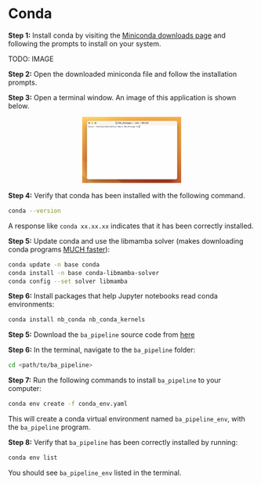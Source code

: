 # Conda

**Step 1:**
Install conda by visiting the [Miniconda downloads page](https://docs.conda.io/en/latest/miniconda.html) and following the prompts to install on your system.

TODO: IMAGE

<!-- <p align="center">
    <img src="../../figures/mac_conda_page.png" style="width:90%">
</p> -->

**Step 2:**
Open the downloaded miniconda file and follow the installation prompts.

**Step 3:**
Open a terminal window. An image of this application is shown below.

<p align="center">
    <img src="../../figures/mac_terminal.png" alt="mac_terminal" title="mac_terminal" style="width:40%">
</p>

**Step 4:**
Verify that conda has been installed with the following command.

```zsh
conda --version
```

A response like `conda xx.xx.xx` indicates that it has been correctly installed.

**Step 5:**
Update conda and use the libmamba solver (makes downloading conda programs [MUCH faster](https://www.anaconda.com/blog/a-faster-conda-for-a-growing-community)):

```zsh
conda update -n base conda
conda install -n base conda-libmamba-solver
conda config --set solver libmamba
```

**Step 6:**
Install packages that help Jupyter notebooks read conda environments:

```zsh
conda install nb_conda nb_conda_kernels
```

**Step 5:**
Download the `ba_pipeline` source code from [here](https://github.com/tlee08/ba_pipeline)

**Step 6:**
In the terminal, navigate to the `ba_pipeline` folder:

```zsh
cd <path/to/ba_pipeline>
```

**Step 7:**
Run the following commands to install `ba_pipeline` to your computer:

```zsh
conda env create -f conda_env.yaml
```

This will create a conda virtual environment named `ba_pipeline_env`, with the `ba_pipeline` program.

**Step 8:**
Verify that `ba_pipeline` has been correctly installed by running:

```zsh
conda env list
```

You should see `ba_pipeline_env` listed in the terminal.

